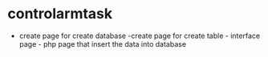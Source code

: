 # controlarmtask
- create page for create database -create page for create table - interface page - php page that insert the data into database
